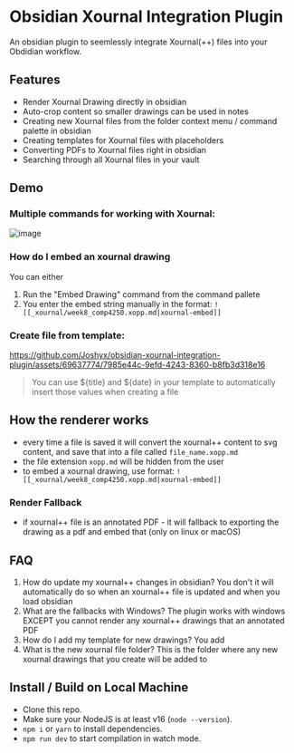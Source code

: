 # Obsidian Xournal Integration Plugin

An obsidian plugin to seemlessly integrate Xournal(++) files into your Obdidian workflow. 

## Features

- Render Xournal Drawing directly in obsidian
- Auto-crop content so smaller drawings can be used in notes
- Creating new Xournal files from the folder context menu / command palette in obsidian
- Creating templates for Xournal files with placeholders
- Converting PDFs to Xournal files right in obsidian
- Searching through all Xournal files in your vault

## Demo

### Multiple commands for working with Xournal:
![image](https://github.com/user-attachments/assets/84a958a9-c5c0-4c8a-aac2-22b071ce0c47)

### How do I embed an xournal drawing
You can either
1. Run the "Embed Drawing" command from the command pallete
2. You enter the embed string manually in the format: `![[_xournal/week8_comp4250.xopp.md|xournal-embed]]`

### Create file from template:

https://github.com/Joshyx/obsidian-xournal-integration-plugin/assets/69637774/7985e44c-9efd-4243-8360-b8fb3d318e16

> You can use ${title} and ${date} in your template to automatically insert those values when creating a file

## How the renderer works
- every time a file is saved it will convert the xournal++ content to svg content, and save that into a file called `file_name.xopp.md`
- the file extension `xopp.md` will be hidden from the user
- to embed a xournal drawing, use format: `![[_xournal/week8_comp4250.xopp.md|xournal-embed]]`

### Render Fallback 
- if xournal++ file is an annotated PDF - it will fallback to exporting the drawing as a pdf and embed that (only on linux or macOS)

## FAQ
1. How do update my xournal++ changes in obsidian? You don't it will automatically do so when an xournal++ file is updated and when you load obsidian
2. What are the fallbacks with Windows? The plugin works with windows EXCEPT you cannot render any xournal++ drawings that an annotated PDF
3. How do I add my template for new drawings? You add 
4. What is the new xournal file folder? This is the folder where any new xournal drawings that you create will be added to

## Install / Build on Local Machine

- Clone this repo.
- Make sure your NodeJS is at least v16 (`node --version`).
- `npm i` or `yarn` to install dependencies.
- `npm run dev` to start compilation in watch mode.

